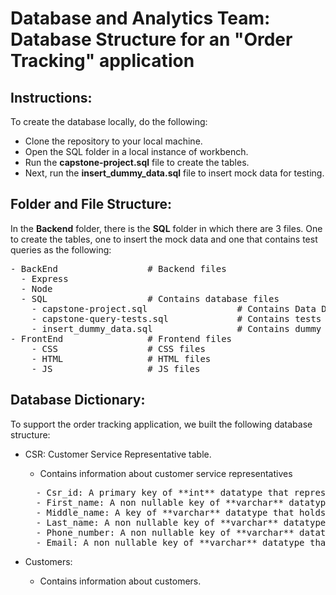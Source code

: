 # Database and Analytics Team: Database Structure for an "Order Tracking" application

## Instructions: 
To create the database locally, do the following: 
  - Clone the repository to your local machine.
  - Open the SQL folder in a local instance of workbench.
  - Run the **capstone-project.sql** file to create the tables. 
  - Next, run the **insert_dummy_data.sql** file to insert mock data for testing. 


## Folder and File Structure:

In the **Backend** folder, there is the **SQL** folder in which there are 3 files. One to create the tables, one to insert the mock data and one that contains test queries as the following:

<pre>
- BackEnd                 # Backend files 
  - Express              
  - Node              
  - SQL                   # Contains database files
    - capstone-project.sql                 # Contains Data Definition Language of the database
    - capstone-query-tests.sql             # Contains tests queries
    - insert_dummy_data.sql                # Contains dummy data. 
- FrontEnd                # Frontend files
    - CSS                 # CSS files 
    - HTML                # HTML files
    - JS                  # JS files
</pre>

## Database Dictionary: 

To support the order tracking application, we built the following database structure: 

- CSR: Customer Service Representative table. 
  - Contains information about customer service representatives 
  <pre>
    - Csr_id: A primary key of **int** datatype that represents a unique ID for each customer service representative. 
    - First_name: A non nullable key of **varchar** datatype that holds values for the first names of customer service representatives.
    - Middle_name: A key of **varchar** datatype that holds values for the middle names of customer service representatives.
    - Last_name: A non nullable key of **varchar** datatype that holds values for the middle names of customer service representatives.
    - Phone_number: A non nullable key of **varchar** datatype that holds values for the phone numbers of customer service representatives.
    - Email: A non nullable key of **varchar** datatype that holds values for the emails of customer service representatives. 
  </pre>

- Customers: 
  - Contains information about customers. 
